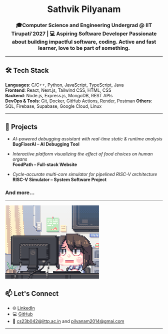 <div align="center">
  <h1>
Sathvik Pilyanam
  </h1>

    
  <h3>
  🎓Computer Science and Engineering Undergrad @ IIT Tirupati'2027 | 💻 Aspiring Software Developer  
  Passionate about building impactful software, coding. Active and fast learner, love to be part of something.
  </h3>
  </div>


 

---

## 🛠 Tech Stack  

**Languages**: C/C++, Python, JavaScript, TypeScript, Java  
**Frontend**: React, Next.js, Tailwind CSS, HTML, CSS  
**Backend**: Node.js, Express.js, MongoDB, REST APIs  
**DevOps & Tools**: Git, Docker, GitHub Actions, Render, Postman
**Others**: SQL, Firebase, Supabase, Google Cloud, Linux  

---

## 🌟 Projects  

- *AI-powered debugging assistant with real-time static & runtime analysis*  
  **BugFixerAI – AI Debugging Tool**  

- *Interactive platform visualizing the effect of food choices on human organs*  
  **FoodPath – Full-stack Website**  

- *Cycle-accurate multi-core simulator for pipelined RISC-V architecture*  
  **RISC-V Simulator – System Software Project**

### And more...

---
 ![Gif](./hi.gif)

## 📫 Let's Connect  

- 🌐 [LinkedIn](https://www.linkedin.com/in/sathvik-pilyanam/)  
- 💻 [GitHub](https://github.com/yourusername)  
- 📧 cs23b042@iittp.ac.in and pilyanam2014@gmai.com

---
